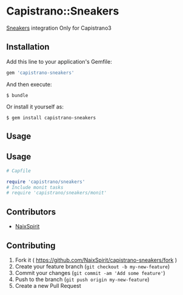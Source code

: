# Capistrano::Sneakers

[Sneakers](https://github.com/jondot/sneakers) integration Only for Capistrano3

## Installation

Add this line to your application's Gemfile:

```ruby
gem 'capistrano-sneakers'
```

And then execute:

    $ bundle

Or install it yourself as:

    $ gem install capistrano-sneakers

## Usage

## Usage
```ruby
# Capfile

require 'capistrano/sneakers'
# Include monit tasks
# require 'capistrano/sneakers/monit'
```

## Contributors

- [NaixSpirit](https://github.com/NaixSpirit)

## Contributing

1. Fork it ( https://github.com/NaixSpirit/capistrano-sneakers/fork )
2. Create your feature branch (`git checkout -b my-new-feature`)
3. Commit your changes (`git commit -am 'Add some feature'`)
4. Push to the branch (`git push origin my-new-feature`)
5. Create a new Pull Request

